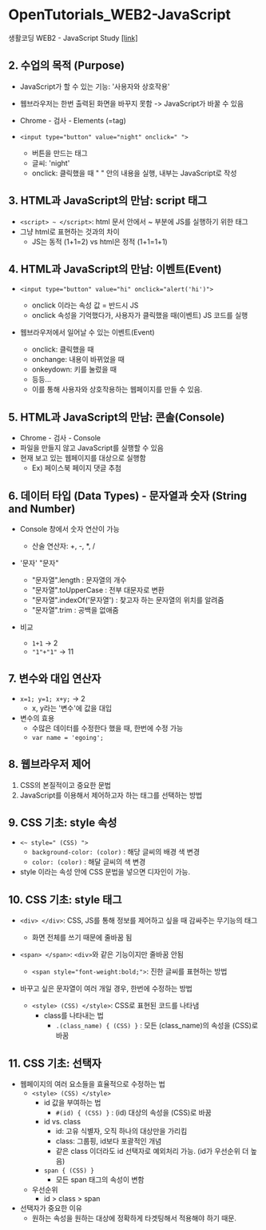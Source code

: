 # OpenTutorials_WEB2-JavaScript
생활코딩 WEB2 - JavaScript Study [[link]](https://opentutorials.org/course/3085)

## 2. 수업의 목적 (Purpose)
  - JavaScript가 할 수 있는 기능: '사용자와 상호작용'
  - 웹브라우저는 한번 출력된 화면을 바꾸지 못함 -> JavaScript가 바꿀 수 있음
  - Chrome - 검사 - Elements (=tag)
  
  - `<input type="button" value="night" onclick=" ">`
      - 버튼을 만드는 태그
      - 글씨: 'night'
      - onclick: 클릭했을 때 " " 안의 내용을 실행, 내부는 JavaScript로 작성
      
## 3. HTML과 JavaScript의 만남: script 태그
  - `<script> ~ </script>`: html 문서 안에서 ~ 부분에 JS를 실행하기 위한 태그
  - 그냥 html로 표현하는 것과의 차이
      - JS는 동적 (1+1=2) vs html은 정적 (1+1=1+1)
      
## 4. HTML과 JavaScript의 만남: 이벤트(Event)
  - `<input type="button" value="hi" onclick="alert('hi')">`
      - onclick 이라는 속성 값 = 반드시 JS
      - onclick 속성을 기억했다가, 사용자가 클릭했을 때(이벤트) JS 코드를 실행
      
  - 웹브라우저에서 일어날 수 있는 이벤트(Event)
      - onclick: 클릭했을 때
      - onchange: 내용이 바뀌었을 때
      - onkeydown: 키를 눌렀을 때
      - 등등...
      - 이를 통해 사용자와 상호작용하는 웹페이지를 만들 수 있음.
      
## 5. HTML과 JavaScript의 만남: 콘솔(Console)
  - Chrome - 검사 - Console
  - 파일을 만들지 않고 JavaScript를 실행할 수 있음
  - 현재 보고 있는 웹페이지를 대상으로 실행함
      - Ex) 페이스북 페이지 댓글 추첨
      
## 6. 데이터 타입 (Data Types) - 문자열과 숫자 (String and Number)
  - Console 창에서 숫자 연산이 가능 
      - 산술 연산자: +, -, *, /
  - '문자' "문자"
      - "문자열".length : 문자열의 개수
      - "문자열".toUpperCase : 전부 대문자로 변환
      - "문자열".indexOf('문자열') : 찾고자 하는 문자열의 위치를 알려줌
      - "문자열".trim : 공백을 없애줌
  
  - 비교
    - `1+1` -> 2
    - `"1"+"1"` -> 11

## 7. 변수와 대입 연산자
  - `x=1; y=1; x+y;` -> 2
      - x, y라는 '변수'에 값을 대입
  - 변수의 효용
      - 수많은 데이터를 수정한다 했을 때, 한번에 수정 가능
      - `var name = 'egoing';`
      
## 8. 웹브라우저 제어 
  1. CSS의 본질적이고 중요한 문법
  2. JavaScript를 이용해서 제어하고자 하는 태그를 선택하는 방법
      

## 9. CSS 기초: style 속성
  - `<~ style=" (CSS) ">` 
      - `background-color: (color)` : 해당 글씨의 배경 색 변경
      - `color: (color)` : 해달 글씨의 색 변경
  - style 이라는 속성 안에 CSS 문법을 넣으면 디자인이 가능.
  
## 10. CSS 기초: style 태그  
  - `<div> </div>`: CSS, JS를 통해 정보를 제어하고 싶을 때 감싸주는 무기능의 태그
      - 화면 전체를 쓰기 때문에 줄바꿈 됨
  - `<span> </span>`: `<div>`와 같은 기능이지만 줄바꿈 안됨
      - `<span style="font-weight:bold;">`: 진한 글씨를 표현하는 방법
      
      
  - 바꾸고 싶은 문자열이 여러 개일 경우, 한번에 수정하는 방법
      - `<style> (CSS) </style>`: CSS로 표현된 코드를 나타냄
          - class를 나타내는 법
              - `.(class_name) { (CSS) }` : 모든 (class_name)의 속성을 (CSS)로 바꿈
  
## 11. CSS 기초: 선택자
  - 웹페이지의 여러 요소들을 효율적으로 수정하는 법
      - `<style> (CSS) </style>`
          - id 값을 부여하는 법
              - `#(id) { (CSS) }` : (id) 대상의 속성을 (CSS)로 바꿈
          - id vs. class
              - id: 고유 식별자, 오직 하나의 대상만을 가리킴
              - class: 그룹핑, id보다 포괄적인 개념
              - 같은 class 이더라도 id 선택자로 예외처리 가능. (id가 우선순위 더 높음)
          - `span { (CSS) }`
              - 모든 span 태그의 속성이 변함
      - 우선순위
          - id > class > span
  - 선택자가 중요한 이유
      - 원하는 속성을 원하는 대상에 정확하게 타겟팅해서 적용해야 하기 때문.
